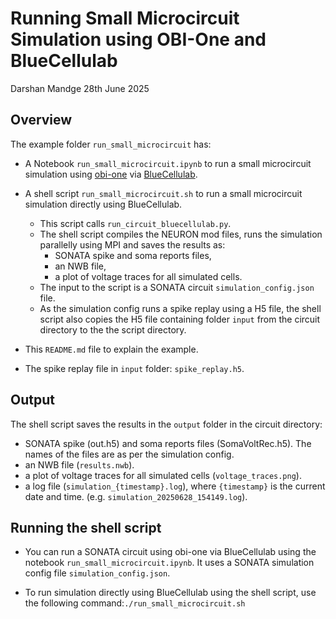 # Running Small Microcircuit Simulation using OBI-One and BlueCellulab
Darshan Mandge
28th June 2025

## Overview

The example folder `run_small_microcircuit` has:

- A Notebook `run_small_microcircuit.ipynb` to run a small microcircuit simulation using [obi-one](https://github.com/openbraininstitute/obi-one) via [BlueCellulab](https://github.com/openbraininstitute/BlueCelluLab).

- A shell script `run_small_microcircuit.sh` to run a small microcircuit simulation directly using BlueCellulab.
    - This script calls `run_circuit_bluecellulab.py`.
    - The shell script compiles the NEURON mod files, runs the simulation parallelly using MPI and saves the results as:
        - SONATA spike and soma reports files,
        - an NWB file,
        - a plot of voltage traces for all simulated cells.
    - The input to the script is a SONATA circuit `simulation_config.json` file.
    - As the simulation config runs a spike replay using a H5 file, the shell script also copies the H5 file containing folder `input` from the circuit directory to the the script directory.

- This `README.md` file to explain the example.

- The spike replay file in `input` folder: `spike_replay.h5`.

## Output

The shell script saves the results in the `output` folder in the circuit directory:
- SONATA spike (out.h5) and soma reports files (SomaVoltRec.h5). The names of the files are as per the simulation config.
- an NWB file (`results.nwb`).
- a plot of voltage traces for all simulated cells (`voltage_traces.png`).
- a log file (`simulation_{timestamp}.log`), where `{timestamp}` is the current date and time. (e.g. `simulation_20250628_154149.log`).

## Running the shell script

- You can run a SONATA circuit using obi-one via BlueCellulab using the notebook `run_small_microcircuit.ipynb`. It uses a SONATA simulation config file `simulation_config.json`.

- To run simulation directly using BlueCellulab using the shell script, use the following command:`./run_small_microcircuit.sh`
